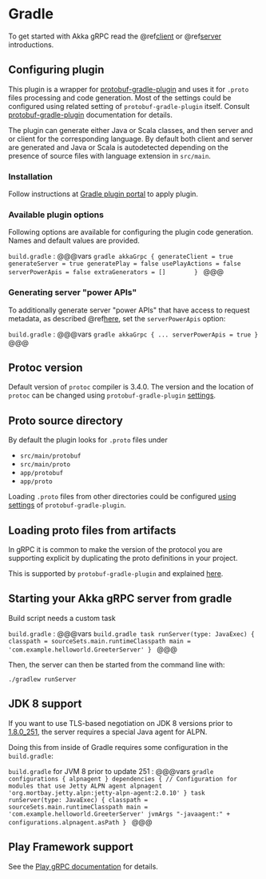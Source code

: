 # Gradle

To get started with Akka gRPC read the @ref[client](../client/index.md) or @ref[server](../server/index.md) introductions.

## Configuring plugin

This plugin is a wrapper for [protobuf-gradle-plugin](https://github.com/google/protobuf-gradle-plugin) and uses it for `.proto` files processing and code generation.
Most of the settings could be configured using related setting of `protobuf-gradle-plugin` itself.
Consult [protobuf-gradle-plugin](https://github.com/google/protobuf-gradle-plugin#protobuf-plugin-for-gradle-) documentation for details.

The plugin can generate either Java or Scala classes, and then server and or client for the corresponding language.
By default both client and server are generated and Java or Scala is autodetected depending on the presence of source files with language extension in `src/main`.

### Installation

Follow instructions at [Gradle plugin portal](https://plugins.gradle.org/plugin/com.lightbend.akka.grpc.gradle) to apply plugin.

### Available plugin options

Following options are available for configuring the plugin code generation.
Names and default values are provided.

`build.gradle`
:   @@@vars
    ```gradle
    akkaGrpc {
        generateClient = true
        generateServer = true
        generatePlay = false
        usePlayActions = false
        serverPowerApis = false
        extraGenerators = []       
    }
    ```
    @@@

### Generating server "power APIs"

To additionally generate server "power APIs" that have access to request metadata, as described
@ref[here](../server/details.md#accessing-request-metadata), set the `serverPowerApis` option:

`build.gradle`
:   @@@vars
    ```gradle
    akkaGrpc {
      ...
      serverPowerApis = true
    }
    ```
    @@@

## Protoc version

Default version of `protoc` compiler is 3.4.0. 
The version and the location of `protoc` can be changed using `protobuf-gradle-plugin` [settings](https://github.com/google/protobuf-gradle-plugin#locate-external-executables).

## Proto source directory

By default the plugin looks for `.proto` files under 

* `src/main/protobuf`
* `src/main/proto`
* `app/protobuf`
* `app/proto`

Loading `.proto` files from other directories could be configured [using settings](https://github.com/google/protobuf-gradle-plugin#customizing-source-directories)
of `protobuf-gradle-plugin`.

## Loading proto files from artifacts

In gRPC it is common to make the version of the protocol you are supporting
explicit by duplicating the proto definitions in your project.

This is supported by `protobuf-gradle-plugin` and explained [here](https://github.com/google/protobuf-gradle-plugin#protos-in-dependencies).

## Starting your Akka gRPC server from gradle

Build script needs a custom task 

`build.gradle`
:   @@@vars
    ```build.gradle
    task runServer(type: JavaExec) {
      classpath = sourceSets.main.runtimeClasspath
      main = 'com.example.helloworld.GreeterServer'
    }
    ```
    @@@

Then, the server can then be started from the command line with:

```
./gradlew runServer
```

## JDK 8 support

If you want to use TLS-based negotiation on JDK 8 versions prior to
[1.8.0_251](https://www.oracle.com/technetwork/java/javase/8u251-relnotes-5972664.html),
the server requires a special Java agent for ALPN.

Doing this from inside of Gradle requires some configuration in the `build.gradle`:

`build.gradle` for JVM 8 prior to update 251
:   @@@vars
    ```gradle
    configurations {
      alpnagent
    }
    dependencies {
      // Configuration for modules that use Jetty ALPN agent
      alpnagent 'org.mortbay.jetty.alpn:jetty-alpn-agent:2.0.10'
    }
    task runServer(type: JavaExec) {
      classpath = sourceSets.main.runtimeClasspath
      main = 'com.example.helloworld.GreeterServer'
      jvmArgs "-javaagent:" + configurations.alpnagent.asPath
    }
    ```
    @@@

## Play Framework support

See the [Play gRPC documentation](https://developer.lightbend.com/docs/play-grpc/current/play/gradle-support.html) for details.
